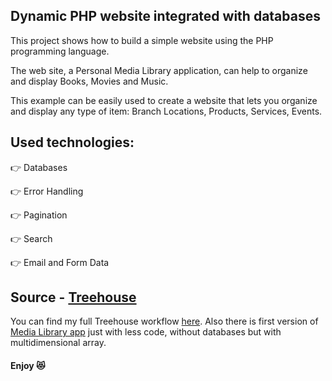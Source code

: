 ## Dynamic PHP website integrated with databases

This project shows how to build a simple website using the PHP programming language.

The web site, a Personal Media Library application, can help to organize and display Books, Movies and Music.

This example can be easily used to create a website that lets you organize and display any type of item: Branch Locations, Products, Services, Events.

## Used technologies:

:point_right: Databases

:point_right: Error Handling

:point_right: Pagination

:point_right: Search

:point_right: Email and Form Data


## Source - [Treehouse](https://teamtreehouse.com/home)

You can find my full Treehouse workflow [here](https://github.com/Navalag/Treehouse-Workflow). Also there is first version of [Media Library app](https://github.com/Navalag/Treehouse-Workflow/tree/master/PHP/PHP_website) just with less code, without databases but with multidimensional array.

#### Enjoy :heart_eyes_cat:
